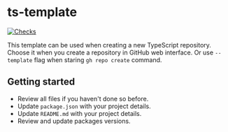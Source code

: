 # ts-template

[![Checks](https://github.com/inc4/ts-template/actions/workflows/checks.yaml/badge.svg)](https://github.com/inc4/ts-template/actions/workflows/checks.yaml)

This template can be used when creating a new TypeScript repository. Choose it
when you create a repository in GitHub web interface. Or use `--template` flag
when staring `gh repo create` command.

## Getting started

- Review all files if you haven't done so before.
- Update `package.json` with your project details.
- Update `README.md` with your project details.
- Review and update packages versions.
